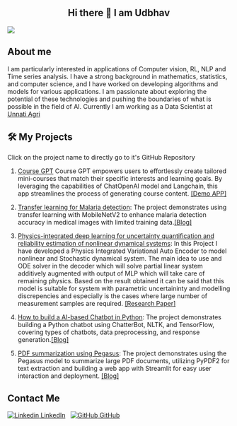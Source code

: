 <div align="center">

## Hi there 👋 I am Udbhav

</div>

![](https://komarev.com/ghpvc/?username=udbhavtripathi&color=blue)



<!--
**udbhavtripathi/udbhavtripathi** is a ✨ _special_ ✨ repository because its `README.md` (this file) appears on your GitHub profile.



- 🔭 I’m currently working on ...
- 🌱 I’m currently learning ...
- 👯 I’m looking to collaborate on ...
- 🤔 I’m looking for help with ...
- 💬 Ask me about ...
- 📫 How to reach me: ...
- 😄 Pronouns: ...
- ⚡ Fun fact: ...
-->


## About me
I am particularly interested in applications of Computer vision, RL, NLP and Time series analysis. I have a strong background in mathematics, statistics, and computer science, and I have worked on developing algorithms and models for various applications. I am passionate about exploring the potential of these technologies and pushing the boundaries of what is possible in the field of AI. Currently I am working as a Data Scientist at [Unnati Agri](https://unnatiagri.com/)

## 🛠 My Projects
Click on the project name to directly go to it's GitHub Repository

1. [Course GPT](https://github.com/udbhavtripathi/Course_GPT)
Course GPT empowers users to effortlessly create tailored mini-courses that match their specific interests and learning goals. By leveraging the capabilities of ChatOpenAI model and Langchain, this app streamlines the process of generating course content. [[Demo APP]](https://coursegpt.streamlit.app/)

2. [Transfer learning for Malaria detection](https://github.com/udbhavtripathi/Transfer-Learning-for-Malaria-Detection): 
The project demonstrates using transfer learning with MobileNetV2 to enhance malaria detection accuracy in medical images with limited training data.[[Blog]](https://medium.com/@udbhav9696/transfer-learning-for-malaria-detection-345c3dd8fac0)

3. [Physics-integrated deep learning for uncertainty quantification and reliability estimation of nonlinear dynamical systems](https://github.com/udbhavtripathi/Physics-integrated-Variational-Auto-Encoder-PVAE-/tree/main): In this Project I have developed a Physics Integrated Variational Auto Encoder to model nonlinear and Stochastic dynamical system. The main idea to use and ODE solver in the decoder which will solve partial linear system additively augmented with output of MLP which will take care of remaining physics. Based on the result obtained it can be said that this model is suitable for system with parametric uncertaininty and modelling discrepencies and especially is the cases where large number of measurement samples are required.  [[Research Paper]](https://www.sciencedirect.com/science/article/pii/S0266892023000085)

4. [How to build a AI-based Chatbot in Python](https://github.com/udbhavtripathi/AI-chatbot-using-Python): 
The project demonstrates building a Python chatbot using ChatterBot, NLTK, and TensorFlow, covering types of chatbots, data preprocessing, and response generation.[[Blog]](https://medium.com/@udbhav9696/how-to-build-an-ai-based-chatbot-in-python-fec61c328907)



5. [PDF summarization using Pegasus](https://github.com/udbhavtripathi/PDF-summarization-using-Pegasus): 
The project demonstrates using the Pegasus model to summarize large PDF documents, utilizing PyPDF2 for text extraction and building a web app with Streamlit for easy user interaction and deployment. [[Blog]](https://medium.com/@udbhav9696/how-to-build-an-ai-based-chatbot-in-python-fec61c328907)



## Contact Me

[![Linkedin](https://img.shields.io/badge/LinkedIn-0077B5?style=for-the-badge&logo=linkedin&logoColor=white) LinkedIn](https://www.linkedin.com/)
&nbsp;
[![GitHub](https://i.stack.imgur.com/tskMh.png) GitHub](https://github.com/)


